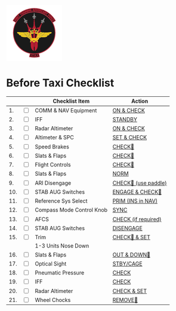 ![JTAF Logo](../../../JTAF/img/Logo.png)

# **Before Taxi Checklist**

| | | Checklist Item | Action |
|-|-| ---------------| -------|
|1.|  <input type="checkbox">  | COMM & NAV Equipment | [ON & CHECK](../../../cockpit/pilot/right_console/front_section.md#communication-control-panel) |
|2.|  <input type="checkbox">  | IFF | [STANDBY](../../../cockpit/pilot/right_console/center_section.md#iff-control-panel) |
|3.|  <input type="checkbox">  | Radar Altimeter | [ON & CHECK](../../../cockpit/pilot/flight_director_group.md#radar-altimeter) |
|4.|  <input type="checkbox">  | Altimeter & SPC| [SET & CHECK](../../../cockpit/pilot/flight_director_group.md#altimeter) |
|5.|  <input type="checkbox">  | Speed Brakes | [CHECK🔧](../../../crew_chief/overview.md#overview) |
|6.|  <input type="checkbox">  | Slats & Flaps | [CHECK🔧](../../../crew_chief/overview.md#overview) |
|7.|  <input type="checkbox">  | Flight Controls | [CHECK🔧](../../../crew_chief/overview.md#flight-controls-check) |
|8.|  <input type="checkbox">  | Slats & Flaps | [NORM](../../../cockpit/pilot/left_console/wall.md#slatsflaps-control-panel) |
|9.|  <input type="checkbox">  | ARI Disengage | [CHECK🔧 (use paddle)](../../../crew_chief/overview.md#ari-disengage-check)|
|10.|  <input type="checkbox">  | STAB AUG Switches | [ENGAGE & CHECK🔧](../../../crew_chief/overview.md#stab-aug-check) |
|11.|  <input type="checkbox">  | Reference Sys Select | [PRIM (INS in NAV)](../../../cockpit/pilot/flight_director_group.md#reference-system-selector-switch) |
|12.|  <input type="checkbox">  | Compass Mode Control Knob | [SYNC](../../../cockpit/pilot/right_console/aft_section.md#mode-selector-knob) |
|13.|  <input type="checkbox">  | AFCS | [CHECK (if required)](../../../crew_chief/overview.md#stab-aug-check)|
|14.|  <input type="checkbox">  | STAB AUG Switches | [DISENGAGE](../../../cockpit/pilot/left_console/center_section.md#afcs-control-panel) |
|15.|  <input type="checkbox">  | Trim | [CHECK🔧 & SET](../../../cockpit/pilot/left_sub_panel.md#stabilator-trim-indicator) |
|||1-3 Units Nose Down| |
|16.|  <input type="checkbox">  | Slats & Flaps | [OUT & DOWN🔧](../../../cockpit/pilot/left_console/wall.md#slatsflaps-control-panel) |
|17.|  <input type="checkbox">  | Optical Sight | [STBY/CAGE](../../../cockpit/pilot/dscg_controls.md#sight-mode-knob) |
|18.|  <input type="checkbox">  | Pneumatic Pressure | [CHECK](../../../cockpit/pilot/pedestal_group.md#pneumatic-pressure-indicator) |
|19.|  <input type="checkbox">  | IFF | [CHECK](../../../cockpit/pilot/right_console/center_section.md#iff-control-panel) |
|20.|  <input type="checkbox">  | Radar Altimeter | [CHECK & SET](../../../cockpit/pilot/flight_director_group.md#radar-altimeter)|
|21.|  <input type="checkbox">  | Wheel Chocks | [REMOVE🔧](../../../crew_chief/overview.md#features)|